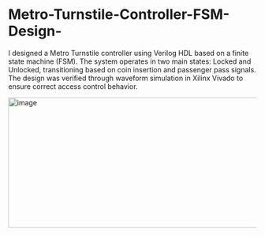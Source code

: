 # Metro-Turnstile-Controller-FSM-Design-
I designed a Metro Turnstile controller using Verilog HDL based on a finite state machine (FSM). The system operates in two main states: Locked and Unlocked, transitioning based on coin insertion and passenger pass signals. The design was verified through waveform simulation in Xilinx Vivado to ensure correct access control behavior.


<img width="1525" height="265" alt="image" src="https://github.com/user-attachments/assets/794fa74a-a854-439e-9435-c4cf168b453f" />


